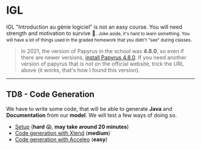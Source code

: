 # IGL

IGL "Introduction au génie logiciel" is not an easy course. You will need strength and motivation to survive 👀. <small>Joke aside, it's hard to learn something. You will have a lot of things used in the graded homework that you didn't "see" during classes</small>.

> In 2021, the version of Papyrus in the school was **4.8.0**, so even if there are newer versions, [install Papyrus 4.8.0](https://www.eclipse.org/downloads/download.php?file=/modeling/mdt/papyrus/rcp/2020-06/4.8.0/papyrus-2020-06-4.8.0-win64.zip). If you need another version of papyrus that is not on the official website, trick the URL above (it works, that's how I found this version).

<hr class="sl">

## TD8 - Code Generation

We have to write some code, that will be able to generate **Java** and **Documentation** from our **model**. We will test a few ways of doing so.

* [Setup](td8/setup.md) (**hard** 😱, **may take around 20 minutes**)
* [Code generation with Xtend](td8/xtend.md) (**medium**)
* [Code generation with Acceleo](td8/acceleo_code.md) (**easy**)